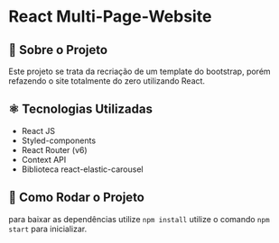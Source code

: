 # React Multi-Page-Website

## 📝 Sobre o Projeto

Este projeto se trata da recriação de um template do bootstrap, porém refazendo o site totalmente do zero utilizando React.

## ⚛️ Tecnologias Utilizadas

- React JS
- Styled-components
- React Router (v6)
- Context API
- Biblioteca react-elastic-carousel

## 💽 Como Rodar o Projeto

para baixar as dependências utilize `npm install`
utilize o comando `npm start` para inicializar.
